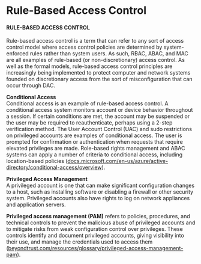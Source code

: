 # Rule-Based Access Control

#### RULE-BASED ACCESS CONTROL

Rule-based access control is a term that can refer to any sort of access control model where access control policies are determined by system-enforced rules rather than system users. As such, RBAC, ABAC, and MAC are all examples of rule-based (or non-discretionary) access control. As well as the formal models, rule-based access control principles are increasingly being implemented to protect computer and network systems founded on discretionary access from the sort of misconfiguration that can occur through DAC.

**Conditional Access**  
Conditional access is an example of rule-based access control. A conditional access system monitors account or device behavior throughout a session. If certain conditions are met, the account may be suspended or the user may be required to reauthenticate, perhaps using a 2-step verification method. The User Account Control (UAC) and sudo restrictions on privileged accounts are examples of conditional access. The user is prompted for confirmation or authentication when requests that require elevated privileges are made. Role-based rights management and ABAC systems can apply a number of criteria to conditional access, including location-based policies ([docs.microsoft.com/en-us/azure/active-directory/conditional-access/overview](https://course.adinusa.id/sections/rule-based-access-control)).

**Privileged Access Management**  
A privileged account is one that can make significant configuration changes to a host, such as installing software or disabling a firewall or other security system. Privileged accounts also have rights to log on network appliances and application servers.

**Privileged access management (PAM)** refers to policies, procedures, and technical controls to prevent the malicious abuse of privileged accounts and to mitigate risks from weak configuration control over privileges. These controls identify and document privileged accounts, giving visibility into their use, and manage the credentials used to access them ([beyondtrust.com/resources/glossary/privileged-access-management-pam](https://course.adinusa.id/sections/rule-based-access-control)).